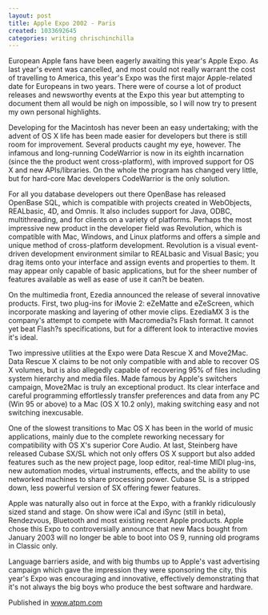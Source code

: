 ```yaml
---
layout: post
title: Apple Expo 2002 - Paris
created: 1033692645
categories: writing chrischinchilla
---
```


European Apple fans have been eagerly awaiting this year's Apple Expo. As last year's event was cancelled, and most could not really warrant the cost of travelling to America, this year's Expo was the first major Apple-related date for Europeans in two years. There were of course a lot of product releases and newsworthy events at the Expo this year but attempting to document them all would be nigh on impossible, so I will now try to present my own personal highlights.

Developing for the Macintosh has never been an easy undertaking; with the advent of OS X life has been made easier for developers but there is still room for improvement. Several products caught my eye, however. The infamous and long-running CodeWarrior is now in its eighth incarnation (since the the product went cross-platform), with improved support for OS X and new APIs/libraries. On the whole the program has changed very little, but for hard-core Mac developers CodeWarrior is the only solution.

For all you database developers out there OpenBase has released OpenBase SQL, which is compatible with projects created in WebObjects, REALbasic, 4D, and Omnis. It also includes support for Java, ODBC, multithreading, and for clients on a variety of platforms. Perhaps the most impressive new product in the developer field was Revolution, which is compatible with Mac, Windows, and Linux platforms and offers a simple and unique method of cross-platform development. Revolution is a visual event-driven development environment similar to REALbasic and Visual Basic; you drag items onto your interface and assign events and properties to them. It may appear only capable of basic applications, but for the sheer number of features available as well as ease of use it can?t be beaten.

On the multimedia front, Ezedia announced the release of several innovative products. First, two plug-ins for iMovie 2: eZeMatte and eZeScreen, which incorporate masking and layering of other movie clips. EzediaMX 3 is the company's attempt to compete with Macromedia?s Flash format. It cannot yet beat Flash?s specifications, but for a different look to interactive movies it's ideal.

Two impressive utilities at the Expo were Data Rescue X and Move2Mac. Data Rescue X claims to be not only compatible with and able to recover OS X volumes, but is also allegedly capable of recovering 95% of files including system hierarchy and media files. Made famous by Apple's switchers campaign, Move2Mac is truly an exceptional product. Its clear interface and careful programming effortlessly transfer preferences and data from any PC (Win 95 or above) to a Mac (OS X 10.2 only), making switching easy and not switching inexcusable.

One of the slowest transitions to Mac OS X has been in the world of music applications, mainly due to the complete reworking necessary for compatibility with OS X's superior Core Audio. At last, Steinberg have released Cubase SX/SL which not only offers OS X support but also added features such as the new project page, loop editor, real-time MIDI plug-ins, new automation modes, virtual instruments, effects, and the ability to use networked machines to share processing power. Cubase SL is a stripped down, less powerful version of SX offering fewer features.

Apple was naturally also out in force at the Expo, with a frankly ridiculously sized stand and stage. On show were iCal and iSync (still in beta), Rendezvous, Bluetooth and most existing recent Apple products. Apple chose this Expo to controversially announce that new Macs bought from January 2003 will no longer be able to boot into OS 9, running old programs in Classic only.

Language barriers aside, and with big thumbs up to Apple's vast advertising campaign which gave the impression they were sponsoring the city, this year's Expo was encouraging and innovative, effectively demonstrating that it's not always the big boys who produce the best software and hardware.

Published in <a href="http://www.atpm.com" target="_blank">www.atpm.com</a>
